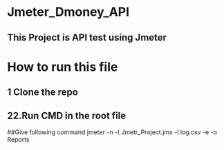 # Jmeter_Dmoney_API
## This Project is API test using Jmeter 
# How to run this file

## 1 Clone the repo
## 22.Run CMD in the root file
##Give following command
jmeter -n -t Jmetr_Project.jmx -l log.csv -e -o Reports
